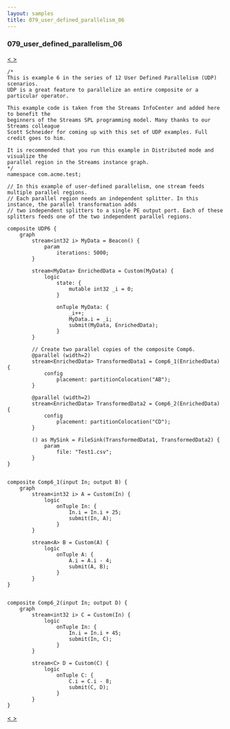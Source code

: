 ```yaml
---
layout: samples
title: 079_user_defined_parallelism_06
---
```


### 079_user_defined_parallelism_06

<div class="sampleNav"><a class="button" href="../078_user_defined_parallelism_05_UDP5.spl/"> < </a><a class="button" href="../080_user_defined_parallelism_07_UDP7.spl/"> > </a>
</div>

~~~~~~
/*
This is example 6 in the series of 12 User Defined Parallelism (UDP) scenarios.
UDP is a great feature to parallelize an entire composite or a particular operator.

This example code is taken from the Streams InfoCenter and added here to benefit the
beginners of the Streams SPL programming model. Many thanks to our Streams colleague
Scott Schneider for coming up with this set of UDP examples. Full credit goes to him.

It is recommended that you run this example in Distributed mode and visualize the
parallel region in the Streams instance graph.
*/
namespace com.acme.test;

// In this example of user-defined parallelism, one stream feeds multiple parallel regions.
// Each parallel region needs an independent splitter. In this instance, the parallel transformation adds
// two independent splitters to a single PE output port. Each of these splitters feeds one of the two independent parallel regions.

composite UDP6 {
	graph
		stream<int32 i> MyData = Beacon() {
			param
				iterations: 5000; 
		}

		stream<MyData> EnrichedData = Custom(MyData) {
			logic
				state: {
					mutable int32 _i = 0;
				}
				
				onTuple MyData: {
					_i++;
					MyData.i = _i;
					submit(MyData, EnrichedData);
				}
		}
		
		// Create two parallel copies of the composite Comp6.
		@parallel (width=2)
		stream<EnrichedData> TransformedData1 = Comp6_1(EnrichedData) {
			config
				placement: partitionColocation("AB");
		}

		@parallel (width=2)
		stream<EnrichedData> TransformedData2 = Comp6_2(EnrichedData) {
			config
				placement: partitionColocation("CD");
		}
		
		() as MySink = FileSink(TransformedData1, TransformedData2) {
			param
				file: "Test1.csv";
		}		
}


composite Comp6_1(input In; output B) {
	graph
		stream<int32 i> A = Custom(In) {
			logic
				onTuple In: {
					In.i = In.i + 25;
					submit(In, A);
				}
		}
		
		stream<A> B = Custom(A) {
			logic
				onTuple A: {
					A.i = A.i - 4;
					submit(A, B);
				}
		}
}


composite Comp6_2(input In; output D) {
	graph
		stream<int32 i> C = Custom(In) {
			logic
				onTuple In: {
					In.i = In.i + 45;
					submit(In, C);
				}
		}
		
		stream<C> D = Custom(C) {
			logic
				onTuple C: {
					C.i = C.i - 8;
					submit(C, D);
				}
		}
}
~~~~~~

<div class="sampleNav"><a class="button" href="../078_user_defined_parallelism_05_UDP5.spl/"> < </a><a class="button" href="../080_user_defined_parallelism_07_UDP7.spl/"> > </a>
</div>

